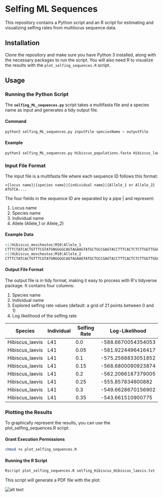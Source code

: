 # Selfing ML Sequences

This repository contains a Python script and an R script for estimating and visualizing selfing rates from multilocus sequence data.

## Installation

Clone the repository and make sure you have Python 3 installed, along with the necessary packages to run the script. You will also need R to visualize the results with the `plot_selfing_sequences.R` script.

## Usage

### Running the Python Script

The **`selfing_ML_sequences.py`** script takes a multifasta file and a species name as input and generates a tidy output file.

#### Command

```bash
python3 selfing_ML_sequences.py inputFile speciesName > outputFile
```

#### Example  
```bash
python3 selfing_ML_sequences.py Hibiscus_populations.fasta Hibiscus_laevis > selfing_Hibiscus_Hibiscus_laevis.txt
```
  
### Input File Format  
The input file is a multifasta file where each sequence ID follows this format:  
```shell
>{locus name}|{species name}|{individual name}|{Allele_1 or Allele_2}
ATGTCA....
```

The four fields in the sequence ID are separated by a pipe | and represent:
1. Locus name  
2. Species name  
3. Individual name  
4. Allele (Allele_1 or Allele_2)  


#### Example Data  
```objectivec
>1|Hibiscus_moscheutos|M10|Allele_1
CTTTCTATCACTGTTTCGTATGNGGGGCAGTAGAAGTATGCTGCCGAGTACCTTTCACTCTCTTGGTTGGCAATCACTCGGTGTGT
>1|Hibiscus_moscheutos|M10|Allele_2
CTTTCTATCACTGTTTCGTATGNGGGGCAGTAGAAGTATGCTGCCGAGTACCTTTCACTCTCTTGGTTGGCAATCACTCGGTGTGT
```

#### Output File Format  
The output file is in tidy format, making it easy to process with R's tidyverse package. It contains four columns:  
1. Species name
2. Individual name
3. Explored selfing rate values (default: a grid of 21 points between 0 and 1)
4. Log likelihood of the selfing rate

| Species          | Individual | Selfing Rate | Log-Likelihood      |
|------------------|------------|--------------|---------------------|
| Hibiscus_laevis  | L41        | 0.0          | -588.6670054354053  |
| Hibiscus_laevis  | L41        | 0.05         | -581.9224496416417  |
| Hibiscus_laevis  | L41        | 0.1          | -575.2568833051852  |
| Hibiscus_laevis  | L41        | 0.15         | -568.6800090923874  |
| Hibiscus_laevis  | L41        | 0.2          | -562.2066187379005  |
| Hibiscus_laevis  | L41        | 0.25         | -555.857834600882   |
| Hibiscus_laevis  | L41        | 0.3          | -549.6628670156902  |
| Hibiscus_laevis  | L41        | 0.35         | -543.661510900775   |
  
### Plotting the Results  
To graphically represent the results, you can use the plot_selfing_sequences.R script.  
  
#### Grant Execution Permissions  
```bash
chmod +x plot_selfing_sequences.R
```

#### Running the R Script
```bash
Rscript plot_selfing_sequences.R selfing_Hibiscus_Hibiscus_laevis.txt
```

This script will generate a PDF file with the plot:  

![alt text](https://github.com/popgenomics/selfing_ML/selfing_Hibiscus_Hibiscus_laevis.png)
 
